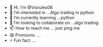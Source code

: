 - 👋 Hi, I’m @Visrules08
- 👀 I’m interested in ...Algo trading in python
- 🌱 I’m currently learning ...python
- 💞️ I’m looking to collaborate on ...algo trading
- 📫 How to reach me ... just ping me
- 😄 Pronouns: ...
- ⚡ Fun fact: ...

<!---
Visrules08/Visrules08 is a ✨ special ✨ repository because its `README.md` (this file) appears on your GitHub profile.
You can click the Preview link to take a look at your changes.
--->
